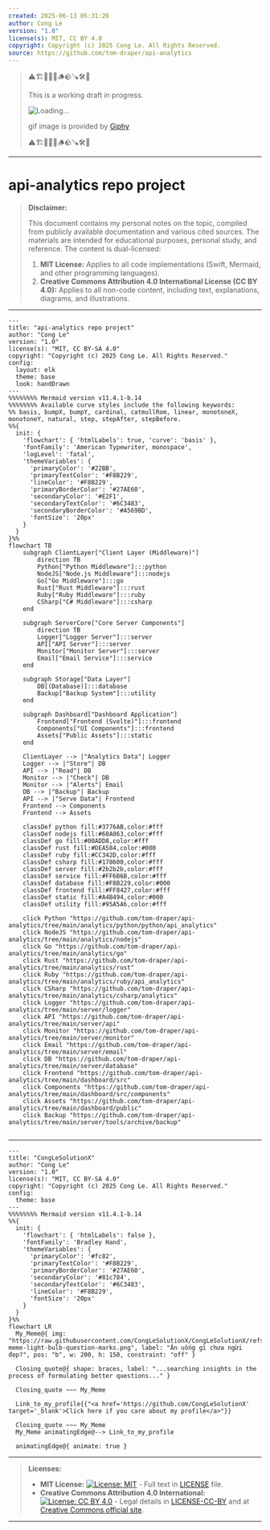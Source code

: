 ```yaml
---
created: 2025-06-13 05:31:26
author: Cong Le
version: "1.0"
license(s): MIT, CC BY 4.0
copyright: Copyright (c) 2025 Cong Le. All Rights Reserved.
source: https://github.com/tom-draper/api-analytics
---
```



> ⚠️🏗️🚧🦺🧱🪵🪨🪚🛠️👷
> 
> This is a working draft in progress.
> 
> ![Loading...](https://media0.giphy.com/media/v1.Y2lkPTc5MGI3NjExZmdoYWhxb3c2NmR6OGZoMzN5NWxqNjJmbmVxd3U0NDFobjc4ZHdvNyZlcD12MV9pbnRlcm5hbF9naWZfYnlfaWQmY3Q9Zw/xUA7bjPYcgAvwq5CKc/giphy.gif)
> 
> gif image is provided by [Giphy](https://giphy.com)
> 
> ⚠️🏗️🚧🦺🧱🪵🪨🪚🛠️👷

----


# api-analytics repo project
> **Disclaimer:**
>
> This document contains my personal notes on the topic,
> compiled from publicly available documentation and various cited sources.
> The materials are intended for educational purposes, personal study, and reference.
> The content is dual-licensed:
> 1. **MIT License:** Applies to all code implementations (Swift, Mermaid, and other programming languages).
> 2. **Creative Commons Attribution 4.0 International License (CC BY 4.0):** Applies to all non-code content, including text, explanations, diagrams, and illustrations.
---


```mermaid
---
title: "api-analytics repo project"
author: "Cong Le"
version: "1.0"
license(s): "MIT, CC BY-SA 4.0"
copyright: "Copyright (c) 2025 Cong Le. All Rights Reserved."
config:
  layout: elk
  theme: base
  look: handDrawn
---
%%%%%%%% Mermaid version v11.4.1-b.14
%%%%%%%% Available curve styles include the following keywords:
%% basis, bumpX, bumpY, cardinal, catmullRom, linear, monotoneX, monotoneY, natural, step, stepAfter, stepBefore.
%%{
  init: {
    'flowchart': { 'htmlLabels': true, 'curve': 'basis' },
    'fontFamily': 'American Typewriter, monospace',
    'logLevel': 'fatal',
    'themeVariables': {
      'primaryColor': '#22BB',
      'primaryTextColor': '#F8B229',
      'lineColor': '#F8B229',
      'primaryBorderColor': '#27AE60',
      'secondaryColor': '#E2F1',
      'secondaryTextColor': '#6C3483',
      'secondaryBorderColor': '#A569BD',
      'fontSize': '20px'
    }
  }
}%%
flowchart TB
    subgraph ClientLayer["Client Layer (Middleware)"]
        direction TB
        Python["Python Middleware"]:::python
        NodeJS["Node.js Middleware"]:::nodejs
        Go["Go Middleware"]:::go
        Rust["Rust Middleware"]:::rust
        Ruby["Ruby Middleware"]:::ruby
        CSharp["C# Middleware"]:::csharp
    end

    subgraph ServerCore["Core Server Components"]
        direction TB
        Logger["Logger Server"]:::server
        API["API Server"]:::server
        Monitor["Monitor Server"]:::server
        Email["Email Service"]:::service
    end

    subgraph Storage["Data Layer"]
        DB[(Database)]:::database
        Backup["Backup System"]:::utility
    end

    subgraph Dashboard["Dashboard Application"]
        Frontend["Frontend (Svelte)"]:::frontend
        Components["UI Components"]:::frontend
        Assets["Public Assets"]:::static
    end

    ClientLayer --> |"Analytics Data"| Logger
    Logger --> |"Store"| DB
    API --> |"Read"| DB
    Monitor --> |"Check"| DB
    Monitor --> |"Alerts"| Email
    DB --> |"Backup"| Backup
    API --> |"Serve Data"| Frontend
    Frontend --> Components
    Frontend --> Assets

    classDef python fill:#3776AB,color:#fff
    classDef nodejs fill:#68A063,color:#fff
    classDef go fill:#00ADD8,color:#fff
    classDef rust fill:#DEA584,color:#000
    classDef ruby fill:#CC342D,color:#fff
    classDef csharp fill:#178600,color:#fff
    classDef server fill:#2b2b2b,color:#fff
    classDef service fill:#FF6B6B,color:#fff
    classDef database fill:#F8B229,color:#000
    classDef frontend fill:#FF8427,color:#fff
    classDef static fill:#A4B494,color:#000
    classDef utility fill:#95A5A6,color:#fff

    click Python "https://github.com/tom-draper/api-analytics/tree/main/analytics/python/python/api_analytics"
    click NodeJS "https://github.com/tom-draper/api-analytics/tree/main/analytics/nodejs"
    click Go "https://github.com/tom-draper/api-analytics/tree/main/analytics/go"
    click Rust "https://github.com/tom-draper/api-analytics/tree/main/analytics/rust"
    click Ruby "https://github.com/tom-draper/api-analytics/tree/main/analytics/ruby/api_analytics"
    click CSharp "https://github.com/tom-draper/api-analytics/tree/main/analytics/csharp/analytics"
    click Logger "https://github.com/tom-draper/api-analytics/tree/main/server/logger"
    click API "https://github.com/tom-draper/api-analytics/tree/main/server/api"
    click Monitor "https://github.com/tom-draper/api-analytics/tree/main/server/monitor"
    click Email "https://github.com/tom-draper/api-analytics/tree/main/server/email"
    click DB "https://github.com/tom-draper/api-analytics/tree/main/server/database"
    click Frontend "https://github.com/tom-draper/api-analytics/tree/main/dashboard/src"
    click Components "https://github.com/tom-draper/api-analytics/tree/main/dashboard/src/components"
    click Assets "https://github.com/tom-draper/api-analytics/tree/main/dashboard/public"
    click Backup "https://github.com/tom-draper/api-analytics/tree/main/server/tools/archive/backup"
    
```

<!-- 
## TODO

Source: [GitHub - CongLeSolutionX/tom-draper\_api-analytics: Lightweight monitoring and analytics for API frameworks.](https://github.com/CongLeSolutionX/tom-draper_api-analytics) -->

----

<!-- 
```mermaid
%% Current Mermaid version
info
```  -->


```mermaid
---
title: "CongLeSolutionX"
author: "Cong Le"
version: "1.0"
license(s): "MIT, CC BY-SA 4.0"
copyright: "Copyright (c) 2025 Cong Le. All Rights Reserved."
config:
  theme: base
---
%%%%%%%% Mermaid version v11.4.1-b.14
%%{
  init: {
    'flowchart': { 'htmlLabels': false },
    'fontFamily': 'Bradley Hand',
    'themeVariables': {
      'primaryColor': '#fc82',
      'primaryTextColor': '#F8B229',
      'primaryBorderColor': '#27AE60',
      'secondaryColor': '#81c784',
      'secondaryTextColor': '#6C3483',
      'lineColor': '#F8B229',
      'fontSize': '20px'
    }
  }
}%%
flowchart LR
  My_Meme@{ img: "https://raw.githubusercontent.com/CongLeSolutionX/CongLeSolutionX/refs/heads/main/assets/images/My-meme-light-bulb-question-marks.png", label: "Ăn uống gì chưa ngừi đẹp?", pos: "b", w: 200, h: 150, constraint: "off" }

  Closing_quote@{ shape: braces, label: "...searching insights in the process of formulating better questions..." }

  Closing_quote ~~~ My_Meme
    
  Link_to_my_profile{{"<a href='https://github.com/CongLeSolutionX' target='_blank'>Click here if you care about my profile</a>"}}

  Closing_quote ~~~ My_Meme
  My_Meme animatingEdge@--> Link_to_my_profile
  
  animatingEdge@{ animate: true }

```

---
> **Licenses:**
>
> - **MIT License:**  [![License: MIT](https://img.shields.io/badge/License-MIT-yellow.svg)](LICENSE) - Full text in [LICENSE](LICENSE) file.
> - **Creative Commons Attribution 4.0 International:** [![License: CC BY 4.0](https://licensebuttons.net/l/by/4.0/88x31.png)](LICENSE-CC-BY) - Legal details in [LICENSE-CC-BY](LICENSE-CC-BY) and at [Creative Commons official site](http://creativecommons.org/licenses/by/4.0/).
> 
---
